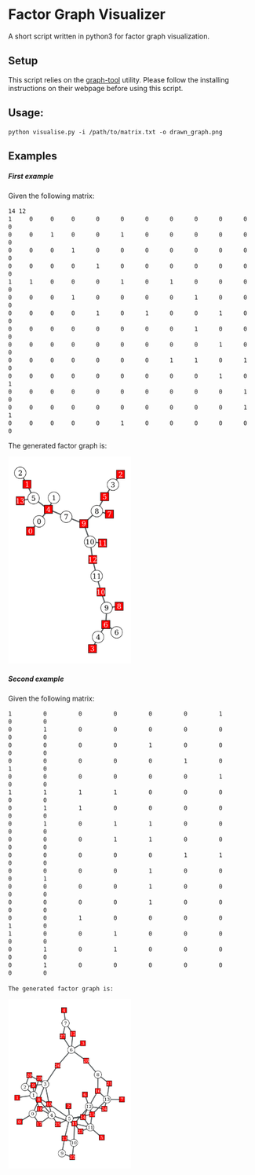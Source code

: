 # Factor Graph Visualizer
A short script written in python3 for factor graph visualization.

## Setup 
This script relies on the [graph-tool](https://graph-tool.skewed.de) utility.
Please follow the installing instructions on their webpage before using this script.

## Usage:
```shell
python visualise.py -i /path/to/matrix.txt -o drawn_graph.png
```
## Examples

##### First example
Given the following matrix:
```
14 12
1     0     0     0      0      0      0      0      0      0      0      0 
0     0     1     0      0      1      0      0      0      0      0      0 
0     0     0     1      0      0      0      0      0      0      0      0 
0     0     0     0      1      0      0      0      0      0      0      0 
1     1     0     0      0      1      0      1      0      0      0      0 
0     0     0     1      0      0      0      0      1      0      0      0 
0     0     0     0      1      0      1      0      0      1      0      0 
0     0     0     0      0      0      0      0      1      0      0      0 
0     0     0     0      0      0      0      0      0      1      0      0 
0     0     0     0      0      0      0      1      1      0      1      0 
0     0     0     0      0      0      0      0      0      1      0      1 
0     0     0     0      0      0      0      0      0      0      1      0 
0     0     0     0      0      0      0      0      0      0      1      1 
0     0     0     0      0      1      0      0      0      0      0      0 
```

The generated factor graph is:

<img src="examples/example_01/result.png" width="250">

##### Second example
Given the following matrix:

```
1         0         0         0         0         0         1         0         0
0         1         0         0         0         0         0         0         0
0         0         0         0         1         0         0         0         0
0         0         0         0         0         1         0         1         0
0         0         0         0         0         0         1         0         0
1         1         1         1         0         0         0         0         0
0         1         1         0         0         0         0         0         0
0         1         0         1         1         0         0         0         0
0         0         0         1         1         0         0         0         0
0         0         0         0         0         1         1         0         0
0         0         0         0         1         0         0         0         1
0         0         0         0         1         0         0         0         0
0         0         0         0         1         0         0         0         0
0         0         1         0         0         0         0         1         0
1         0         0         1         0         0         0         0         0
0         1         0         1         0         0         0         0         0
0         1         0         0         0         0         0         0         0

The generated factor graph is:

```
<img src="examples/example_02/result.png" width="250">
